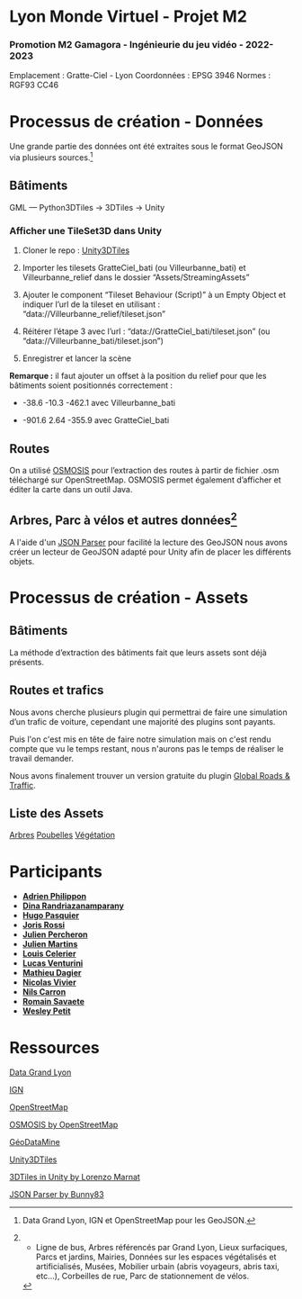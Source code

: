# Lyon Monde Virtuel - Projet M2

### Promotion M2 Gamagora - Ingénieurie du jeu vidéo - 2022-2023

Emplacement : Gratte-Ciel - Lyon
Coordonnées : EPSG 3946
Normes : RGF93 CC46


# Processus de création - Données

Une grande partie des données ont été extraites sous le format GeoJSON via plusieurs sources.[^1]
[^1]: Data Grand Lyon, IGN et OpenStreetMap[^2] pour les GeoJSON.
[^2]: GéoDataMine a été utilisé pour facilité l’extraction de données sur OpenStreetMap et plus majoritairement des .osm.
*[IGN]: Institut National de l'Information Géographique et Forestière

## Bâtiments

GML — Python3DTiles → 3DTiles → Unity

### Afficher une TileSet3D dans Unity

1.  Cloner le repo : [Unity3DTiles](https://github.com/NASA-AMMOS/Unity3DTiles)
    
2.  Importer les tilesets GratteCiel_bati (ou Villeurbanne_bati) et Villeurbanne_relief dans le dossier “Assets/StreamingAssets”
    
3.  Ajouter le component “Tileset Behaviour (Script)” à un Empty Object et indiquer l’url de la tileset en utilisant : “data://Villeurbanne_relief/tileset.json”
    
4.  Réitérer l’étape 3 avec l’url : “data://GratteCiel_bati/tileset.json” (ou “data://Villeurbanne_bati/tileset.json”)
    
5.  Enregistrer et lancer la scène

**Remarque :** il faut ajouter un offset à la position du relief pour que les bâtiments soient positionnés correctement :

-   -38.6 -10.3 -462.1 avec Villeurbanne_bati
    
-   -901.6 2.64 -355.9 avec GratteCiel_bati

## Routes

On a utilisé [OSMOSIS](https://github.com/openstreetmap/osmosis/releases/tag/0.48.3) pour l’extraction des routes à partir de fichier .osm téléchargé sur OpenStreetMap. OSMOSIS permet également d’afficher et éditer la carte dans un outil Java.

## Arbres, Parc à vélos et autres données[^3]
[^3]: - Ligne de bus,
Arbres référencés par Grand Lyon,
Lieux surfaciques,
Parcs et jardins,
Mairies,
Données sur les espaces végétalisés et artificialisés,
Musées,
Mobilier urbain (abris voyageurs, abris taxi, etc…),
Corbeilles de rue,
Parc de stationnement de vélos.

A l'aide d'un [JSON Parser](https://github.com/Bunny83/SimpleJSON) pour facilité la lecture des GeoJSON nous avons créer un lecteur de GeoJSON adapté pour Unity afin de placer les différents objets.

# Processus de création - Assets

## Bâtiments

La méthode d’extraction des bâtiments fait que leurs assets sont déjà présents.

## Routes et trafics

Nous avons cherche plusieurs plugin qui permettrai de faire une simulation d’un trafic de voiture, cependant une majorité des plugins sont payants.

Puis l'on c'est mis en tête de faire notre simulation mais on c'est rendu compte que vu le temps restant, nous n'aurons pas le temps de réaliser le travail demander.

Nous avons finalement trouver un version gratuite du plugin [Global Roads & Traffic](https://assetstore.unity.com/packages/3d/environments/roadways/global-roads-traffic-lite-218045).

## Liste des Assets

[Arbres](https://assetstore.unity.com/packages/3d/vegetation/trees/realistic-tree-pack-vol-1-50418#description)
[Poubelles](https://assetstore.unity.com/packages/3d/props/waste-can-pbr-224775)
[Végétation](https://assetstore.unity.com/packages/3d/environments/smm-stylized-grass-184975)

# Participants

* [**Adrien Philippon**](https://github.com/adrimyla)
* [**Dina Randriazanamparany**](https://github.com/Dina-MR)
* [**Hugo Pasquier**](https://github.com/HugoPasquier)
* [**Joris Rossi**](https://github.com/Aikkyo)
* [**Julien Percheron**](https://github.com/JulienPercheron)
* [**Julien Martins**](https://github.com/julien-martins)
* [**Louis Celerier**](https://github.com/Louis-Celerier)
* [**Lucas Venturini**](https://github.com/venturinilucas)
* [**Mathieu Dagier**](https://github.com/Matda43)
* [**Nicolas Vivier**](https://github.com/Nicovi15)
* [**Nils Carron**](https://github.com/NilsCarron)
* [**Romain Savaete**](https://github.com/Savro01)
* [**Wesley Petit**](https://github.com/wesley-petit)

# Ressources

[Data Grand Lyon](https://data.grandlyon.com/)

[IGN](https://geoservices.ign.fr/)

[OpenStreetMap](https://www.openstreetmap.fr/)

[OSMOSIS by OpenStreetMap](https://github.com/openstreetmap/osmosis/releases/tag/0.48.3)

[GéoDataMine ](https://geodatamine.fr/)

[Unity3DTiles](https://github.com/NASA-AMMOS/Unity3DTiles)

[3DTiles in Unity by Lorenzo Marnat](https://github.com/VCityTeam/UD-SV/blob/master/ImplementationKnowHow/3DTiles_in_Unity.md)

[JSON Parser by Bunny83](https://github.com/Bunny83/SimpleJSON)
